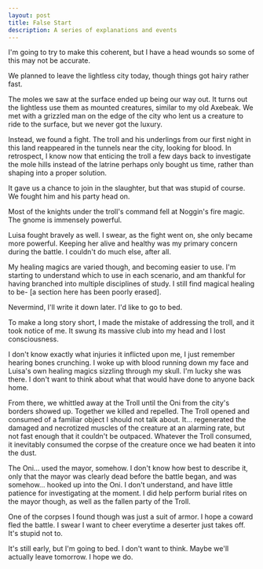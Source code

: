 ```yaml
---
layout: post
title: False Start
description: A series of explanations and events
---
```


I'm going to try to make this coherent, but I have a head wounds so some of this may not be accurate.

We planned to leave the lightless city today, though things got hairy rather fast.

The moles we saw at the surface ended up being our way out. It turns out the lightless use them as mounted creatures, similar to my old Axebeak. We met with a grizzled man on the edge of the city who lent us a creature to ride to the surface, but we never got the luxury.

Instead, we found a fight. The troll and his underlings from our first night in this land reappeared in the tunnels near the city, looking for blood. In retrospect, I know now that enticing the troll a few days back to investigate the mole hills instead of the latrine perhaps only bought us time, rather than shaping into a proper solution.

It gave us a chance to join in the slaughter, but that was stupid of course. We fought him and his party head on.

Most of the knights under the troll's command fell at Noggin's fire magic. The gnome is immensely powerful.

Luisa fought bravely as well. I swear, as the fight went on, she only became more powerful. Keeping her alive and healthy was my primary concern during the battle. I couldn't do much else, after all.

My healing magics are varied though, and becoming easier to use. I'm starting to understand which to use in each scenario, and am thankful for having branched into multiple disciplines of study. I still find magical healing to be- [a section here has been poorly erased].

Nevermind, I'll write it down later. I'd like to go to bed.

To make a long story short, I made the mistake of addressing the troll, and it took notice of me. It swung its massive club into my head and I lost consciousness.

I don't know exactly what injuries it inflicted upon me, I just remember hearing bones crunching. I woke up with blood running down my face and Luisa's own healing magics sizzling through my skull. I'm lucky she was there. I don't want to think about what that would have done to anyone back home.

From there, we whittled away at the Troll until the Oni from the city's borders showed up. Together we killed and repelled. The Troll opened and consumed of a familiar object I should not talk about. It… regenerated the damaged and necrotized muscles of the creature at an alarming rate, but not fast enough that it couldn't be outpaced. Whatever the Troll consumed, it inevitably consumed the corpse of the creature once we had beaten it into the dust.

 The Oni… used the mayor, somehow. I don't know how best to describe it, only that the mayor was clearly dead before the battle began, and was somehow… hooked up into the Oni. I don't understand, and have little patience for investigating at the moment. I did help perform burial rites on the mayor though, as well as the fallen party of the Troll.

One of the corpses I found though was just a suit of armor. I hope a coward fled the battle. I swear I want to cheer everytime a deserter just takes off. It's stupid not to.

It's still early, but I'm going to bed. I don't want to think. Maybe we'll actually leave tomorrow. I hope we do.